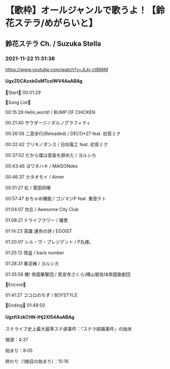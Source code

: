 # 【歌枠】オールジャンルで歌うよ！【鈴花ステラ/めがらいと】
## 鈴花ステラ Ch. / Suzuka Stella
### 2021-11-22 11:31:38
https://www.youtube.com/watch?v=JLkj-ct8MiM
#### UgxZGCAzxbGsMTcxIWV4AaABAg
🔔Start🔔 00:01:29



🔔Song List🔔

00:15:29 Hello,world! / BUMP OF CHICKEN

00:21:40 サウダージ / ポルノグラフィティ

00:26:56 二息歩行(Reloaded) / DECO*27 feat. 初音ミク

00:32:42 ブリキノダンス / 日向電工 feat. 初音ミク

00:37:02 だから僕は音楽を辞めた / ヨルシカ

00:43:46 ヨワネハキ / MAISONdes

00:46:37 カタオモイ / Aimer

00:51:27 虹 / 菅田将暉

00:57:47 おちゃめ機能 / ゴジマジP feat. 重音テト

01:04:07 勿忘 / Awesome City Club

01:08:21 ドライフラワー / 優里

01:14:23 英雄 運命の詩 / EGOIST

01:20:07 シル・ヴ・プレジデント / P丸様。

01:25:12 怪盗 / back number

01:28:31 春泥棒 / ヨルシカ

01:35:58 檄! 帝国華撃団 / 真宮寺さくら(横山智佐)&帝国歌劇団



🔔Encore🔔

01:41:27 ココロのちず / BOYSTYLE



🔔Ending🔔 01:48:50

#### UgzfiXzkCHN-lHj2Xl54AaABAg
ステライブ史上最大最草ステ虐事件：『ステラ結婚事件』の始末



根源：4:37

始まり：8:05

終わり（1曲目の始まり）：15:16

